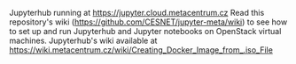 Jupyterhub running at https://jupyter.cloud.metacentrum.cz
Read this repository's wiki (https://github.com/CESNET/jupyter-meta/wiki) to see how to set up and run Jupyterhub and Jupyter notebooks on OpenStack virtual machines.
Jupyterhub's wiki available at https://wiki.metacentrum.cz/wiki/Creating_Docker_Image_from_.iso_File
